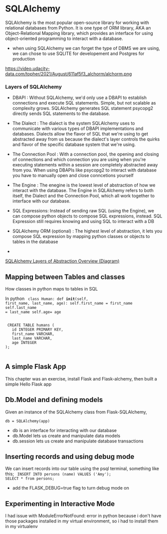  # SQLAlchemy
SQLAlchemy is the most popular open-source library for working with relational databases from Python.
It is one type of ORM library, AKA an Object-Relational Mapping library, which provides an interface for using 
object-oriented programming to interact with a database.

- when using SQLAlchemy we can forget the type of DBMS we are using, 
we can chose to use SQLITE for developement and Postgres for production

https://video.udacity-data.com/topher/2021/August/611af5f3_alchorm/alchorm.png




### Layers of SQLAlchemy
- DBAPI : Without SQLAlchemy, we'd only use a DBAPI to establish connections and execute SQL statements. Simple, but not scalable as complexity grows. SQLAlchemy generates SQL statement psycopg2 directly sends SQL statements to the database.

- The Dialect : The dialect is the system SQLAlchemy uses to communicate with various types of DBAPI implementations and databases. Dialects allow the flavor of SQL that we're using to get abstracted away from us because the dialect's layer controls the quirks and flavor of the specific database system that we're using.

- The Connection Pool : With a connection pool, the opening and closing of connections and which connection you are using when you're executing statements within a session are completely abstracted away from you. When using DBAPIs like psycopg2 to interact with database you have to manually open and close conncetions yourself

- The Engine : The enegine is the lowest level of abstraction of how we interact with the database. The Engine in SQLAlchemy refers to both itself, the Dialect and the Connection Pool, which all work together to interface with our database.

- SQL Expressions: Instead of sending raw SQL (using the Engine), we can compose python objects to compose SQL expressions, instead. SQL Expression still requires knowing and using SQL to interact with a DB

- SQLAlchemy ORM (optional) : The highest level of abstraction, it lets you compose SQL expression by mapping python classes or objects to tables in the database
- 
[SQLAlchemy Layers of Abstraction Overview (Diagram)](https://video.udacity-data.com/topher/2019/August/5d4de779_sqlalchemy-layers-of-abstraction/sqlalchemy-layers-of-abstraction.png)

## Mapping between Tables and classes
How classes in python maps to tables in SQL 

In python
<code>
 class Human:
   def __init__(self, first_name, last_name, age):
       self.first_name = first_name
       self.last_name = last_name
       self.age= age
 </code>
 
 <code>
 CREATE TABLE humans (
   id INTEGER PRIMARY KEY,
   first_name VARCHAR,
   last_name VARCHAR,
   age INTEGER
);
 </code>
 
 ## A simple Flask App
 This chapter was an exercise, install Flask and Flask-alchemy, then built a simple Hello Flask app
 
 ## Db.Model and defining models
 Given an instance of the SQLAlchemy class from Flask-SQLAlchemy,
 
 <code>db = SQLAlchemy(app) </code>
 
 - db is an interface for interacting with our database
 - db.Model lets us create and manipulate data models
 - db.session lets us create and manipulate database transactions

## Inserting records and using debug mode
We can insert records into our table using the psql terminal, something like this;
<code>
INSERT INTO persons (name) VALUES ('Amy');
SELECT * from persons;
      </code>
      
  - add the FLASK_DEBUG=true flag to turn debug mode on


## Experimenting in Interactive Mode

I had issue with ModuleErrorNotFound: error in python because i don't have those packages installed in my virtual environment, so i had to install them in my virtualenv
